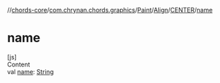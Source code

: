//[chords-core](../../../../../index.md)/[com.chrynan.chords.graphics](../../../index.md)/[Paint](../../index.md)/[Align](../index.md)/[CENTER](index.md)/[name](name.md)



# name  
[js]  
Content  
val [name](name.md): [String](https://kotlinlang.org/api/latest/jvm/stdlib/kotlin/-string/index.html)  



